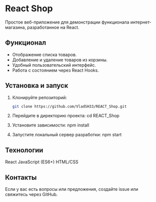 # React Shop

Простое веб-приложение для демонстрации функционала интернет-магазина, разработанное на React.

## Функционал

- Отображение списка товаров.
- Добавление и удаление товаров из корзины.
- Удобный пользовательский интерфейс.
- Работа с состоянием через React Hooks.

## Установка и запуск

1. Клонируйте репозиторий:
   ```bash
   git clone https://github.com/VladSH33/REACT_Shop.git

2. Перейдите в директорию проекта:
cd REACT_Shop

3. Установите зависимости:
npm install

4. Запустите локальный сервер разработки:
npm start

## Технологии

React
JavaScript (ES6+)
HTML/CSS

## Контакты

Если у вас есть вопросы или предложения, создайте issue или свяжитесь через GitHub.
